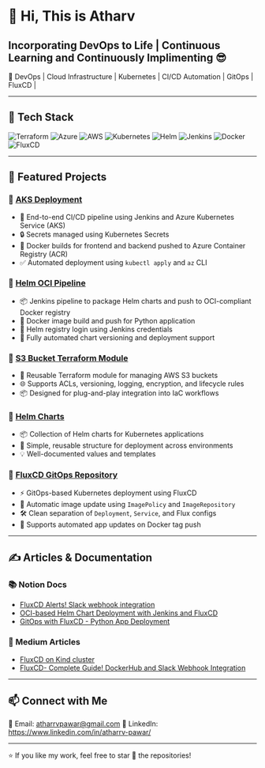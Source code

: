 # 👋 Hi, This is Atharv 
## Incorporating DevOps to Life | Continuous Learning and Continuously Implimenting 😎

🚀 DevOps | Cloud Infrastructure | Kubernetes | CI/CD Automation | GitOps | FluxCD |

---

## 🔧 Tech Stack

![Terraform](https://img.shields.io/badge/Terraform-5C4EE5?style=flat-square&logo=terraform&logoColor=white)
![Azure](https://img.shields.io/badge/Azure-0089D6?style=flat-square&logo=microsoft-azure&logoColor=white)
![AWS](https://img.shields.io/badge/AWS-232F3E?style=flat-square&logo=amazon-aws&logoColor=white)
![Kubernetes](https://img.shields.io/badge/Kubernetes-326CE5?style=flat-square&logo=kubernetes&logoColor=white)
![Helm](https://img.shields.io/badge/Helm-0F1689?style=flat-square&logo=helm&logoColor=white)
![Jenkins](https://img.shields.io/badge/Jenkins-D24939?style=flat-square&logo=jenkins&logoColor=white)
![Docker](https://img.shields.io/badge/Docker-2496ED?style=flat-square&logo=docker&logoColor=white)
![FluxCD](https://img.shields.io/badge/FluxCD-2E3A59?style=flat-square&logo=flux&logoColor=white)

---

## 📁 Featured Projects

### 🔹 [AKS Deployment](https://github.com/atharrvv/AKS_Deployment)
- 🔧 End-to-end CI/CD pipeline using Jenkins and Azure Kubernetes Service (AKS)
- 🔒 Secrets managed using Kubernetes Secrets
- 🐳 Docker builds for frontend and backend pushed to Azure Container Registry (ACR)
- ✅ Automated deployment using `kubectl apply` and `az` CLI

### 🔹 [Helm OCI Pipeline](https://github.com/atharrvv/Helm-OCI)
- 📦 Jenkins pipeline to package Helm charts and push to OCI-compliant Docker registry
- 🐳 Docker image build and push for Python application
- 🔐 Helm registry login using Jenkins credentials
- 🤖 Fully automated chart versioning and deployment support

### 🔹 [S3 Bucket Terraform Module](https://github.com/atharrvv/S3_Bucket_Module)
- 📁 Reusable Terraform module for managing AWS S3 buckets
- 🌐 Supports ACLs, versioning, logging, encryption, and lifecycle rules
- 📦 Designed for plug-and-play integration into IaC workflows

### 🔹 [Helm Charts](https://github.com/atharrvv/Helm-Chart)
- 📦 Collection of Helm charts for Kubernetes applications
- 📁 Simple, reusable structure for deployment across environments
- 💡 Well-documented values and templates

### 🔹 [FluxCD GitOps Repository](https://github.com/atharrvv/Flux-Deploy-Repository)
- ⚡ GitOps-based Kubernetes deployment using FluxCD
- 🔁 Automatic image update using `ImagePolicy` and `ImageRepository`
- 🛠️ Clean separation of `Deployment`, `Service`, and Flux configs
- 🚀 Supports automated app updates on Docker tag push

---

## ✍️ Articles & Documentation

### 📚 Notion Docs
- [FluxCD Alerts! Slack webhook integration](https://electric-cent-5c8.notion.site/FluxCD-Python-app-1c9fbba268208019af63e252cb126b83?pvs=4)
- [OCI-based Helm Chart Deployment with Jenkins and FluxCD](https://electric-cent-5c8.notion.site/Deploying-Helm-Charts-Through-FluxCD-while-storing-on-OCI-Repository-DockerHub-1e5fbba268208087b32dc897bc0fdcb2?pvs=4)
- [GitOps with FluxCD - Python App Deployment](https://electric-cent-5c8.notion.site/FluxCD-Python-app-1c9fbba268208019af63e252cb126b83?pvs=4)


### 📝 Medium Articles
- [FluxCD on Kind cluster](https://medium.com/@nextatharv123/fluxcd-on-kind-cluster-bc82cc13ad25)
- [FluxCD- Complete Guide! DockerHub and Slack Webhook Integration](https://medium.com/@nextatharv123/fluxcd-complete-guide-dockerhub-and-slack-webhook-integration-6c8a545f4cfb)


---

## 📫 Connect with Me

📧 Email: atharrvpawar@gmail.com
🔗 LinkedIn: https://www.linkedin.com/in/atharrv-pawar/

---

⭐ If you like my work, feel free to star 🌟 the repositories!
